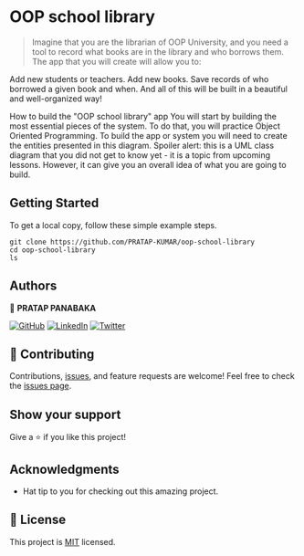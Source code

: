 # OOP school library

> Imagine that you are the librarian of OOP University, and you need a tool to record what books are in the library and who borrows them. The app that you will create will allow you to:

Add new students or teachers.
Add new books.
Save records of who borrowed a given book and when.
And all of this will be built in a beautiful and well-organized way!

How to build the "OOP school library" app
You will start by building the most essential pieces of the system. To do that, you will practice Object Oriented Programming. To build the app or system you will need to create the entities presented in this diagram. Spoiler alert: this is a UML class diagram that you did not get to know yet - it is a topic from upcoming lessons. However, it can give you an overall idea of what you are going to build.

## Getting Started

To get a local copy, follow these simple example steps.

````
git clone https://github.com/PRATAP-KUMAR/oop-school-library
cd oop-school-library
ls
````

## Authors

👤 **PRATAP PANABAKA**

[![GitHub](https://img.shields.io/badge/github-%23121011.svg?style=for-the-badge&logo=github&logoColor=white)](https://github.com/PRATAP-KUMAR)
[![LinkedIn](https://img.shields.io/badge/linkedin-%230077B5.svg?style=for-the-badge&logo=linkedin&logoColor=white)](https://www.linkedin.com/in/pratap-kumar-panabaka-755489236/)
[![Twitter](https://img.shields.io/badge/Twitter-%231DA1F2.svg?style=for-the-badge&logo=Twitter&logoColor=white)](https://twitter.com/PRATAP_TWT)

## 🤝 Contributing

Contributions, [issues](../../issues), and feature requests are welcome!
Feel free to check the [issues page](../../issues/).

## Show your support

Give a ⭐️ if you like this project!

## Acknowledgments

- Hat tip to you for checking out this amazing project.

## 📝 License

This project is [MIT](./MIT.md) licensed.

